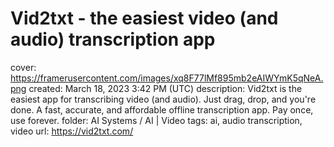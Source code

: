 # Vid2txt - the easiest video (and audio) transcription app

cover: https://framerusercontent.com/images/xq8F77lMf895mb2eAIWYmK5qNeA.png
created: March 18, 2023 3:42 PM (UTC)
description: Vid2txt is the easiest app for transcribing video (and audio). Just drag, drop, and you're done. A fast, accurate, and affordable offline transcription app. Pay once, use forever.
folder: AI Systems / AI | Video
tags: ai, audio transcription, video
url: https://vid2txt.com/